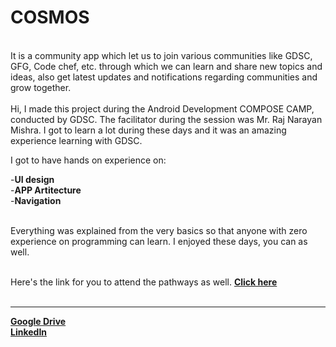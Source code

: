 # COSMOS 

<br>It is a community app which let us to join various communities like GDSC, GFG, Code chef, etc. through which we can learn and share new topics and ideas, also get latest updates and notifications regarding communities and grow together.<br><br>
Hi, I made this project during the Android Development COMPOSE CAMP, conducted by GDSC. The facilitator during the session was Mr. Raj Narayan Mishra. I got to learn a lot during these days and it was an amazing experience learning with GDSC.<br>

I got to have hands on experience on:<br>

-**UI design**<br>
-**APP Artitecture**<br>
-**Navigation**<br><br>

Everything was explained from the very basics so that anyone with zero experience on programming can learn. I enjoyed these days, you can as well.<br><br>

Here's the link for you to attend the pathways as well.
[**Click here**](https://developer.android.com/courses/android-basics-compose/course)<br><br>


-------

[**Google Drive**](https://drive.google.com/drive/u/1/folders/1EW_t2Q8Bn8qJAsnjPY5Cayc2BxeU-mhg)<br>
[**LinkedIn**](https://www.linkedin.com/in/shivam-b-703863229/)
